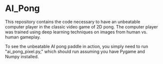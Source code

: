# AI_Pong
This repository contains the code necessary to have an unbeatable computer player in the classic video game of 2D pong. The computer player was trained using deep learning techniques on images from human vs. human gameplay.

To see the unbeatable AI pong paddle in action, you simply need to run "ai_pong_pixel.py," which should run assuming you have Pygame and Numpy installed.
